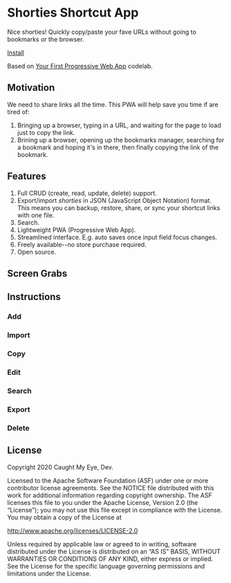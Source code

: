 # Shorties Shortcut App

Nice shorties! Quickly copy/paste your fave URLs without going to bookmarks or the browser. 

[Install](https://shorties.caughtmyeye.cc)

Based on [Your First Progressive Web App][codelab] codelab.

## Motivation

We need to share links all the time. This PWA will help save you time if are tired of:

1. Bringing up a browser, typing in a URL, and waiting for the page to load just to copy the link.
2. Brining up a browser, opening up the bookmarks manager, searching for a bookmark and hoping it's in there, then finally copying the link of the bookmark.

## Features

1. Full CRUD (create, read, update, delete) support.
2. Export/import _shorties_ in JSON (JavaScript Object Notation) format. This means you can backup, restore, share, or sync your shortcut links with one file.
3. Search.
4. Lightweight PWA (Progressive Web App).
5. Streamlined interface. E.g. auto saves once input field focus changes.
6. Freely available--no store purchase required.
7. Open source.

## Screen Grabs

[](https://raw.githubusercontent.com/marklchaves/shortcuts/master/screen-grabs/shorties-list-of-shorties.png)

[](https://raw.githubusercontent.com/marklchaves/shortcuts/master/screen-grabs/shorties-add-new-modal.png)

[](https://raw.githubusercontent.com/marklchaves/shortcuts/master/screen-grabs/shorties-import-json.png)

[](https://raw.githubusercontent.com/marklchaves/shortcuts/master/screen-grabs/shorties-copied-shorty.png)

[](https://raw.githubusercontent.com/marklchaves/shortcuts/master/screen-grabs/shorties-edit-shorty.png)

[](https://raw.githubusercontent.com/marklchaves/shortcuts/master/screen-grabs/shorties-search.png)

## Instructions

### Add

### Import

### Copy

### Edit

### Search

### Export

### Delete

## License

Copyright 2020 Caught My Eye, Dev.

Licensed to the Apache Software Foundation (ASF) under one or more contributor
license agreements. See the NOTICE file distributed with this work for
additional information regarding copyright ownership. The ASF licenses this
file to you under the Apache License, Version 2.0 (the “License”); you may not
use this file except in compliance with the License. You may obtain a copy of
the License at

http://www.apache.org/licenses/LICENSE-2.0

Unless required by applicable law or agreed to in writing, software distributed
under the License is distributed on an “AS IS” BASIS, WITHOUT WARRANTIES OR
CONDITIONS OF ANY KIND, either express or implied. See the License for the
specific language governing permissions and limitations under the License.


[codelab]: https://codelabs.developers.google.com/codelabs/your-first-pwapp/